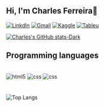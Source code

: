 ## Hi, I'm Charles Ferreira👋

[![LinkdIn](https://img.shields.io/badge/LinkedIn-0077B5?style=for-the-badge&logo=linkedin&logoColor=white)](https://www.linkedin.com/in/charles-ferreira-2244ab26a/)  [![Gmail](https://img.shields.io/badge/Gmail-D14836?style=for-the-badge&logo=gmail&logoColor=white)](https://mail.google.com/mail/u/0/?tab=rm&ogbl#inbox)  [![Kaggle](https://img.shields.io/badge/Kaggle-20BEFF?style=for-the-badge&logo=Kaggle&logoColor=white)](https://www.kaggle.com/charlesferreira/competitions)  [![Tableu](https://img.shields.io/badge/Tableau-E97627?style=for-the-badge&logo=Tableau&logoColor=white)](https://public.tableau.com/app/profile/charles.ferreira/vizzes)

[![Charles's GitHub stats-Dark](https://github-readme-stats.vercel.app/api?username=CharlesFerreiraO&show_icons=true&theme=dark#gh-dark-mode-only)](https://github.com/anuraghazra/github-readme-stats#gh-dark-mode-only)



## Programming languages
<div style="display: inline_block"><br/>
    <img align="center" alt="html5" src="https://img.shields.io/badge/R-276DC3?style=for-the-badge&logo=r&logoColor=white" />
<img align="center" alt="css" src="https://img.shields.io/badge/MySQL-00000F?style=for-the-badge&logo=mysql&logoColor=white" />
<img align="center" alt="css" src="https://img.shields.io/badge/Python-3776AB?style=for-the-badge&logo=python&logoColor=white" />

#

![Top Langs](https://github-readme-stats.vercel.app/api/top-langs/?username=CharlesFerreiraO&layout=compact)

